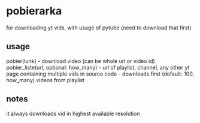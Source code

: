 # pobierarka
for downloading yt vids, with usage of pytube (need to download that first)

## usage

pobier(lunk)  - download video (can be whole url or video id)  
pobier_liste(url, optional: how_many) - url of playlist, channel, any other yt page containing multiple vids in source code - downloads first (default: 100, how_many) videos from playlist

## notes

it always downloads vid in highest available resolution
